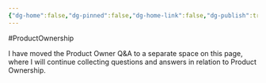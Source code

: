 ```yaml
---
{"dg-home":false,"dg-pinned":false,"dg-home-link":false,"dg-publish":true,"tags":["dgblip"],"created-date":"2020-10-20T00:00:00","disabled rules":["yaml-title","yaml-title-alias","file-name-heading"],"title":"philipp @ 2020-10-20","dg-permalink":"2020/10/20/product-owner-qa/","updated-date":"2025-04-30T22:27:35","dg-path":"blips/2020-10-20-product-owner-qa.md","permalink":"/2020/10/20/product-owner-qa/","dgPassFrontmatter":true}
---
```



#ProductOwnership

I have moved the Product Owner Q&A to a separate space on this
page, where I will continue collecting questions and answers in
relation to Product Ownership.



